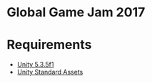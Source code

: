 # Global Game Jam 2017

# Requirements
- [Unity 5.3.5f1](https://unity3d.com/)
- [Unity Standard Assets](https://www.assetstore.unity3d.com/en/#!/content/32351)
